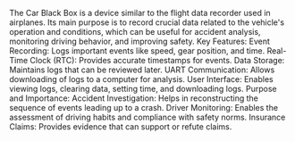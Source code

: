 The Car Black Box is a device similar to the flight data recorder used in airplanes. Its main purpose is to record crucial data related to the vehicle's operation and conditions, 
which can be useful for accident analysis, monitoring driving behavior, and improving safety.
Key Features:
    Event Recording: Logs important events like speed, gear position, and time.
    Real-Time Clock (RTC): Provides accurate timestamps for events.
    Data Storage: Maintains logs that can be reviewed later.
    UART Communication: Allows downloading of logs to a computer for analysis.
    User Interface: Enables viewing logs, clearing data, setting time, and downloading logs.
Purpose and Importance:
    Accident Investigation: Helps in reconstructing the sequence of events leading up to a crash.
    Driver Monitoring: Enables the assessment of driving habits and compliance with safety norms.
    Insurance Claims: Provides evidence that can support or refute claims.
